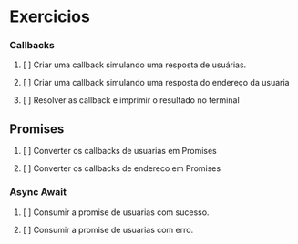 # Exercicios 


### Callbacks
1. [ ] Criar uma callback simulando uma resposta de usuárias.

2. [ ] Criar uma callback simulando uma resposta do endereço da usuaria

3. [ ] Resolver as callback e imprimir o resultado no terminal

## Promises

1. [ ] Converter os callbacks de usuarias em Promises

2. [ ] Converter os callbacks de endereco em Promises



### Async Await
1. [ ] Consumir a promise de usuarias com sucesso.

2. [ ] Consumir a promise de usuarias com erro.
